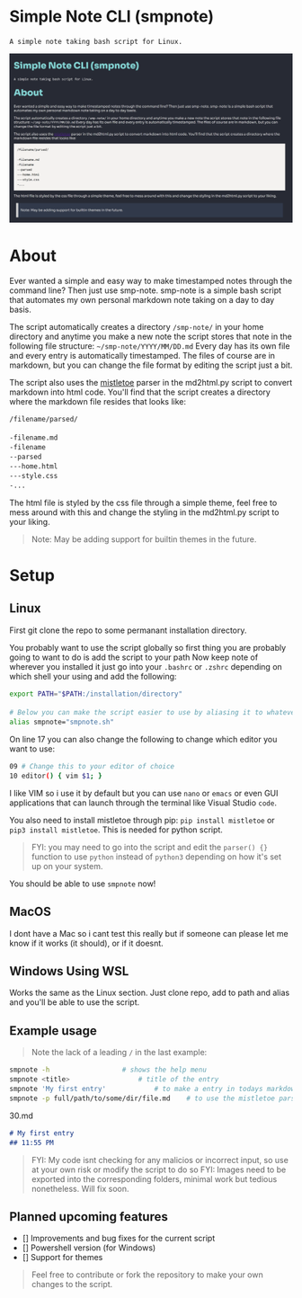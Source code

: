 # Simple Note CLI (smpnote)
	A simple note taking bash script for Linux.
![Preview of smpnote in action after parsing a document](prev.png)


# About
Ever wanted a simple and easy way to make timestamped notes through the command line? Then just use smp-note.
smp-note is a simple bash script that automates my own personal markdown note taking on a day to day basis.

The script automatically creates a directory `/smp-note/` in your home directory and anytime you make a new note the script stores that note in the following file structure: `~/smp-note/YYYY/MM/DD.md`
Every day has its own file and every entry is automatically timestamped. The files of course are in markdown, but you can change the file format by editing the script just a bit.

The script also uses the [mistletoe](https://github.com/miyuchina/mistletoe?ref=pythonrepo.com) parser in the md2html.py script to convert markdown into html code.
You'll find that the script creates a directory where the markdown file resides that looks like: 
```sh
/filename/parsed/

-filename.md
-filename
--parsed
---home.html
---style.css
-...
```
The html file is styled by the css file through a simple theme, feel free to mess around with this and change the styling in the md2html.py script to your liking.
> Note: May be adding support for builtin themes in the future.

# Setup

## Linux
First git clone the repo to some permanant installation directory.

You probably want to use the script globally so first thing you are probably going to want to do is add the script to your path
Now keep note of wherever you installed it just go into your `.bashrc` or `.zshrc` depending on which shell your using and add the following:
```sh
export PATH="$PATH:/installation/directory"

# Below you can make the script easier to use by aliasing it to whatever you want so you dont have to type `smpnote.sh` every time.
alias smpnote="smpnote.sh"
```

On line 17 you can also change the following to change which editor you want to use:
```sh
09 # Change this to your editor of choice
10 editor() { vim $1; }
```
I like VIM so i use it by default but you can use `nano` or `emacs` or even GUI applications that can launch through the terminal like Visual Studio `code`.

You also need to install mistletoe through pip: `pip install mistletoe` or `pip3 install mistletoe`. This is needed for python script.

> FYI: you may need to go into the script and edit the `parser() {}` function to use `python` instead of `python3` depending on how it's set up on your system.

You should be able to use `smpnote` now!

## MacOS
I dont have a Mac so i cant test this really but if someone can please let me know if it works (it should), or if it doesnt.

## Windows Using WSL
Works the same as the Linux section. Just clone repo, add to path and alias and you'll be able to use the script.

## Example usage
> Note the lack of a leading `/` in the last example:
```sh
smpnote -h					# shows the help menu
smpnote <title>					# title of the entry
smpnote 'My first entry'			# to make a entry in todays markdown file
smpnote -p full/path/to/some/dir/file.md 	# to use the mistletoe parser on the file in that directory
```

30.md
```md
# My first entry
## 11:55 PM
```

> FYI: My code isnt checking for any malicios or incorrect input, so use at your own risk or modify the script to do so
> FYI: Images need to be exported into the corresponding folders, minimal work but tedious nonetheless. Will fix soon.

## Planned upcoming features
- [] Improvements and bug fixes for the current script
- [] Powershell version (for Windows)
- [] Support for themes

> Feel free to contribute or fork the repository to make your own changes to the script.
